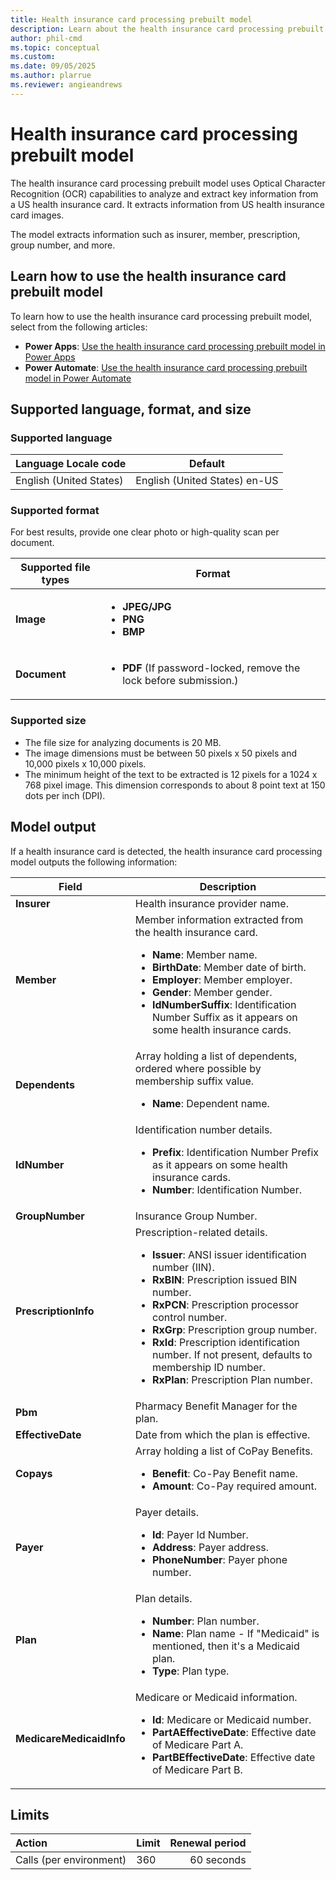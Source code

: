 ```yaml
---
title: Health insurance card processing prebuilt model
description: Learn about the health insurance card processing prebuilt model in AI Builder.
author: phil-cmd
ms.topic: conceptual
ms.custom: 
ms.date: 09/05/2025
ms.author: plarrue
ms.reviewer: angieandrews
---
```


# Health insurance card processing prebuilt model

The health insurance card processing prebuilt model uses Optical Character Recognition (OCR) capabilities to analyze and extract key information from a US health insurance card. It extracts information from US health insurance card images.

The model extracts information such as insurer, member, prescription, group number, and more.

## Learn how to use the health insurance card prebuilt model

To learn how to use the health insurance card processing prebuilt model, select from the following articles:

- **Power Apps**: [Use the health insurance card processing prebuilt model in Power Apps](use-prebuilt-health-insurance-card-power-apps.md)
- **Power Automate**: [Use the health insurance card processing prebuilt model in Power Automate](use-prebuilt-health-insurance-card-power-automate.md)

## Supported language, format, and size

### Supported language

|Language Locale code|Default|
|--------------------|-------|
|English (United States)|English (United States) en-US|

### Supported format

For best results, provide one clear photo or high-quality scan per document.

|Supported file types|Format|
|-----|--------|
|**Image**|<ul><li>**JPEG/JPG**</li><li>**PNG**</li><li>**BMP**</li></ul>|  
|**Document**|<ul><li>**PDF** (If password-locked, remove the lock before submission.)</li></ul>|

### Supported size

- The file size for analyzing documents is 20 MB.
- The image dimensions must be between 50 pixels x 50 pixels and 10,000 pixels x 10,000 pixels.
- The minimum height of the text to be extracted is 12 pixels for a 1024 x 768 pixel image. This dimension corresponds to about 8 point text at 150 dots per inch (DPI).

## Model output

If a health insurance card is detected, the health insurance card processing model outputs the following information:

|Field|Description|
|-----|------------|
|**Insurer**|Health insurance provider name.|
|**Member**|Member information extracted from the health insurance card.<ul><li>**Name**: Member name.</li><li>**BirthDate**: Member date of birth.</li><li>**Employer**: Member employer.</li><li>**Gender**: Member gender.</li><li>**IdNumberSuffix**: Identification Number Suffix as it appears on some health insurance cards.</li></ul>|
|**Dependents**|Array holding a list of dependents, ordered where possible by membership suffix value.<ul><li>**Name**: Dependent name.</li></ul>|
|**IdNumber**|Identification number details.<ul><li>**Prefix**: Identification Number Prefix as it appears on some health insurance cards.</li><li>**Number**: Identification Number.</li></ul>|
|**GroupNumber**|Insurance Group Number.|
|**PrescriptionInfo**|Prescription-related details.<ul><li>**Issuer**: ANSI issuer identification number (IIN).</li><li>**RxBIN**: Prescription issued BIN number.</li><li>**RxPCN**: Prescription processor control number.</li><li>**RxGrp**: Prescription group number.</li><li>**RxId**: Prescription identification number. If not present, defaults to membership ID number.</li><li>**RxPlan**: Prescription Plan number.</li></ul>|
|**Pbm**|Pharmacy Benefit Manager for the plan.|
|**EffectiveDate**|Date from which the plan is effective.|
|**Copays**|Array holding a list of CoPay Benefits.<ul><li>**Benefit**: Co-Pay Benefit name.</li><li>**Amount**: Co-Pay required amount.</li></ul>|
|**Payer**|Payer details.<ul><li>**Id**: Payer Id Number.</li><li>**Address**: Payer address.</li><li>**PhoneNumber**: Payer phone number.</li></ul>|
|**Plan**|Plan details.<ul><li>**Number**: Plan number.</li><li>**Name**: Plan name - If "Medicaid" is mentioned, then it's a Medicaid plan.</li><li>**Type**: Plan type.</li></ul>|
|**MedicareMedicaidInfo**|Medicare or Medicaid information.<ul><li>**Id**: Medicare or Medicaid number.</li><li>**PartAEffectiveDate**: Effective date of Medicare Part A.</li><li>**PartBEffectiveDate**: Effective date of Medicare Part B.</li></ul>|

## Limits

|Action|Limit|Renewal period|
|:-----|:-----|-----:|
|Calls (per environment)|360|60 seconds|


